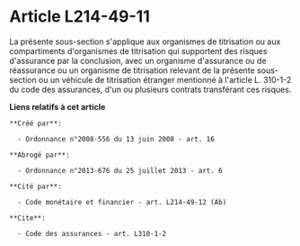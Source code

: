 # Article L214-49-11

La présente sous-section s'applique aux organismes de titrisation ou aux compartiments d'organismes de titrisation qui
supportent des risques d'assurance par la conclusion, avec un organisme d'assurance ou de réassurance ou un organisme de
titrisation relevant de la présente sous-section ou un véhicule de titrisation étranger mentionné à l'article L. 310-1-2 du
code des assurances, d'un ou plusieurs contrats transférant ces risques.

**Liens relatifs à cet article**

	**Créé par**:

	  - Ordonnance n°2008-556 du 13 juin 2008 - art. 16

	**Abrogé par**:

	  - Ordonnance n°2013-676 du 25 juillet 2013 - art. 6

	**Cité par**:

	  - Code monétaire et financier - art. L214-49-12 (Ab)

	**Cite**:

	  - Code des assurances - art. L310-1-2
